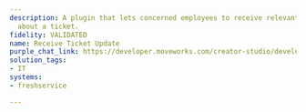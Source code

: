 ```yaml
---
description: A plugin that lets concerned employees to receive relevant communications
  about a ticket.
fidelity: VALIDATED
name: Receive Ticket Update
purple_chat_link: https://developer.moveworks.com/creator-studio/developer-tools/purple-chat/?conversation=%7B%22startTimestamp%22%3A%2211%3A43+AM%22%2C%22messages%22%3A%5B%7B%22parts%22%3A%5B%7B%22richText%22%3A%22%3Cp%3EStatus+update+for+Freshservice+Ticket+264%3A+%27Email+System+Downtime%27%3C%2Fp%3E%22%7D%2C%7B%22richText%22%3A%22%3Cb%3E%3Cp%3ENew+Status%3A+Investigating%3C%2Fp%3E%3C%2Fb%3E%3Cbr%3E%3Cp%3E%3Cb%3EUpdated+by%3A%3C%2Fb%3E+Taylor+Chen%3Cbr%3E%3Cb%3EComment%3A%3C%2Fb%3E+Initial+investigation+started.+Checking+server+logs.%3C%2Fp%3E%22%7D%5D%2C%22role%22%3A%22assistant%22%7D%2C%7B%22parts%22%3A%5B%7B%22richText%22%3A%22%3Cp%3ENew+comment+on+Freshservice+Ticket+264%3A+%27Email+System+Downtime%27%3C%2Fp%3E%22%7D%2C%7B%22richText%22%3A%22%3Cb%3E%3Cp%3EComment+Details%3C%2Fp%3E%3C%2Fb%3E%3Cbr%3E%3Cp%3E%3Cb%3EComment+by%3A%3C%2Fb%3E+Morgan+Smith%3Cbr%3E%3Cb%3EComment%3A%3C%2Fb%3E+Found+error+logs+related+to+authentication+failures.+Further+analysis+required.%3C%2Fp%3E%22%7D%5D%2C%22role%22%3A%22assistant%22%7D%5D%7D
solution_tags:
- IT
systems:
- freshservice

---
```

